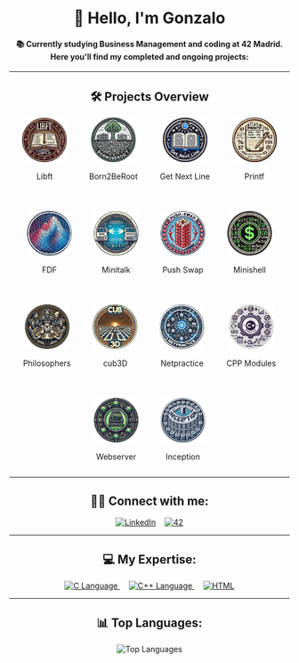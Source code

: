 <div align="center">
  <h1>👋 Hello, I'm Gonzalo</h1>
  <h4>📚 Currently studying Business Management and coding at 42 Madrid. Here you'll find my completed and ongoing projects:</h4>
  <hr>

  <h2>🛠️ Projects Overview</h2>
  
  <div style="display: flex; flex-wrap: wrap; justify-content: center; gap: 40px;">
    <div style="text-align: center;">
      <a href="https://github.com/titogf/Libft">
        <img src="img42/libft.png" alt="Libft" width="80">
      </a>
      <p>Libft</p>
    </div>
    <div style="text-align: center;">
      <a href="https://github.com/titogf/Born2BeRoot">
        <img src="img42/b2br.png" alt="Born2BeRoot" width="80">
      </a>
      <p>Born2BeRoot</p>
    </div>
    <div style="text-align: center;">
      <a href="https://github.com/titogf/Get_Next_Line">
        <img src="img42/gnl.png" alt="Get Next Line" width="80">
      </a>
      <p>Get Next Line</p>
    </div>
    <div style="text-align: center;">
      <a href="https://github.com/titogf/Ft_printf">
        <img src="img42/printf.png" alt="Printf" width="80">
      </a>
      <p>Printf</p>
    </div>
    <div style="text-align: center;">
      <a href="https://github.com/titogf/Fdf">
        <img src="img42/fdf.png" alt="FDF" width="80">
      </a>
      <p>FDF</p>
    </div>
    <div style="text-align: center;">
      <a href="https://github.com/titogf/Minitalk">
        <img src="img42/minitalk.png" alt="Minitalk" width="80">
      </a>
      <p>Minitalk</p>
    </div>
    <div style="text-align: center;">
      <a href="https://github.com/titogf/push_swap">
        <img src="img42/pushswap.png" alt="Push Swap" width="80">
      </a>
      <p>Push Swap</p>
    </div>
    <div style="text-align: center;">
      <a href="https://github.com/titogf/minishell">
        <img src="img42/minishell.png" alt="Minishell" width="80">
      </a>
      <p>Minishell</p>
    </div>
    <div style="text-align: center;">
      <a href="https://github.com/titogf/Philosophers">
        <img src="img42/philo.png" alt="Philosophers" width="80">
      </a>
      <p>Philosophers</p>
    </div>
    <div style="text-align: center;">
      <a href="https://github.com/titogf/cub3D">
        <img src="img42/cub3d.png" alt="cub3D" width="80">
      </a>
      <p>cub3D</p>
    </div>
    <div style="text-align: center;">
      <a href="https://github.com/titogf/netpractice">
        <img src="img42/net.png" alt="Netpractice" width="80">
      </a>
      <p>Netpractice</p>
    </div>
    <div style="text-align: center;">
      <a href="https://github.com/titogf/cpp">
        <img src="img42/modules.png" alt="CPP Modules" width="80">
      </a>
      <p>CPP Modules</p>
    </div>
    <div style="text-align: center;">
      <a href="https://github.com/titogf/webserv/">
        <img src="img42/webserv.png" alt="Webserver" width="80">
      </a>
      <p>Webserver</p>
    </div>
    <div style="text-align: center;">
      <a href="https://github.com/titogf/Inception/">
        <img src="img42/inception.png" alt="Inception" width="80">
      </a>
      <p>Inception</p>
    </div>
  </div>

  <hr>
  <h2>👨‍💻 Connect with me:</h2>
  <a href="https://www.linkedin.com/in/gonzalo-fern%C3%A1ndez-alonso-b06690230/"><img src="https://img.icons8.com/color/48/000000/linkedin.png" alt="LinkedIn"/></a>&nbsp;&nbsp;&nbsp;
  <a href="https://profile.intra.42.fr/"><img src="https://img.icons8.com/color/48/000000/42.png" alt="42"/></a>
  
  <hr>
  <h2>💻 My Expertise:</h2>
  <a href="https://en.wikipedia.org/wiki/C_(programming_language)" target="_blank">
    <img src="https://img.icons8.com/color/48/000000/c-programming.png" alt="C Language"/>
  </a>&nbsp;&nbsp;&nbsp;
  <a href="https://en.wikipedia.org/wiki/C%2B%2B" target="_blank">
    <img src="https://img.icons8.com/color/48/000000/c-plus-plus-logo.png" alt="C++ Language"/>
  </a>&nbsp;&nbsp;&nbsp;
  <a href="https://en.wikipedia.org/wiki/HTML" target="_blank">
    <img src="https://img.icons8.com/color/48/000000/html-5.png" alt="HTML"/>
  </a>
  
  <hr>
  <h2>📊 Top Languages:</h2>
  <img src="https://github-readme-stats.vercel.app/api/top-langs/?username=titogf&layout=compact" alt="Top Languages">
</div>


